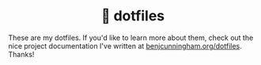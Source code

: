 <h1 align="center">
    🌱 dotfiles
</h1>

These are my dotfiles. If you'd like to learn more about them, check out the nice project documentation I've written at [benjcunningham.org/dotfiles](https://benjcunningham.org/dotfiles/). Thanks!
